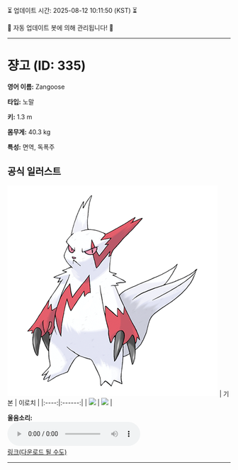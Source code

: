 
⏳ 업데이트 시간: 2025-08-12 10:11:50 (KST) ⏳

🤖 자동 업데이트 봇에 의해 관리됩니다! 🤖

---

# 쟝고 (ID: 335)
**영어 이름:** Zangoose

**타입:** 노말

**키:** 1.3 m

**몸무게:** 40.3 kg

**특성:** 면역, 독폭주

## 공식 일러스트
![](https://raw.githubusercontent.com/PokeAPI/sprites/master/sprites/pokemon/other/official-artwork/335.png)
| 기본 | 이로치 |
|:----:|:------:|
| <img src="http://play.pokemonshowdown.com/sprites/ani/zangoose.gif" width="200"> | <img src="http://play.pokemonshowdown.com/sprites/ani-shiny/zangoose.gif" width="200"> |

**울음소리:**<br><audio controls src="https://raw.githubusercontent.com/PokeAPI/cries/main/cries/pokemon/latest/335.ogg"></audio><br> [링크(다운로드 될 수도)](https://raw.githubusercontent.com/PokeAPI/cries/main/cries/pokemon/latest/335.ogg)


---
